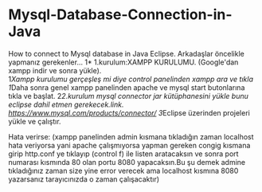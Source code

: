 # Mysql-Database-Connection-in-Java
How to connect to Mysql database in Java Eclipse.
Arkadaşlar öncelikle yapmanız gerekenler...
1* 1.kurulum:XAMPP KURULUMU. (Google'dan xampp indir ve sonra yükle).  
1*Xampp kurulumu  gerçeşleş mi diye control panelinden xampp ara ve tıkla 
1*Daha sonra  genel xampp panelinden apache ve mysql start butonlarına tıkla ve başlat.
2*2.kurulum mysql connector jar kütüphanesini yükle bunu eclipse dahil etmen gerekecek.link. https://www.mysql.com/products/connector/
3*Eclipse üzerinden projeleri yükle ve çalıştır.


Hata verirse:
(xampp panelinden admin kısmana tıkladığın zaman localhost hata veriyorsa yani apache çalışmıyorsa yapman gereken 
congig kısmana girip http.conf ye tıklayıp (control f) ile listen aratacaksın ve sonra port numarası kısmında 80 olan portu 8080 
yapacaksın.Bu şu demek admine tıkladığınız zaman size yine error verecek ama localhost kısmına 8080 yazarsanız tarayıcınızda 
o zaman çalışacaktır)


